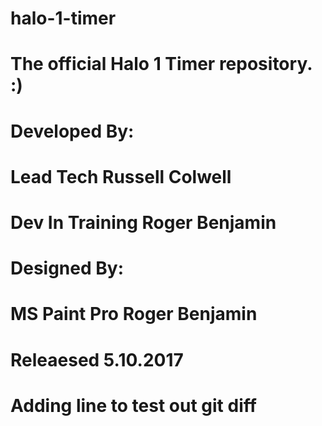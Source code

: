 # halo-1-timer
# The official Halo 1 Timer repository. :)

# Developed By:
# Lead Tech         Russell Colwell
# Dev In Training   Roger Benjamin

# Designed By:
# MS Paint Pro      Roger Benjamin

# Releaesed 5.10.2017
# Adding line to test out git diff
